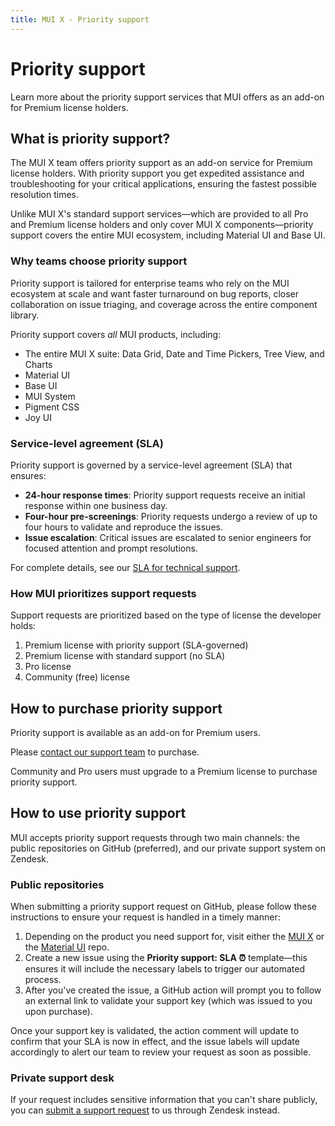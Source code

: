 ```yaml
---
title: MUI X - Priority support
---
```


# Priority support [<span class="plan-premium"></span>](/x/introduction/licensing/#premium-plan 'Premium plan')

<p class="description">Learn more about the priority support services that MUI offers as an add-on for Premium license holders.</p>

## What is priority support?

The MUI X team offers priority support as an add-on service for Premium license holders.
With priority support you get expedited assistance and troubleshooting for your critical applications, ensuring the fastest possible resolution times.

Unlike MUI X's standard support services—which are provided to all Pro and Premium license holders and only cover MUI X components—priority support covers the entire MUI ecosystem, including Material UI and Base UI.

### Why teams choose priority support

Priority support is tailored for enterprise teams who rely on the MUI ecosystem at scale and want faster turnaround on bug reports, closer collaboration on issue triaging, and coverage across the entire component library.

Priority support covers _all_ MUI products, including:

- The entire MUI X suite: Data Grid, Date and Time Pickers, Tree View, and Charts
- Material UI
- Base UI
- MUI System
- Pigment CSS
- Joy UI

### Service-level agreement (SLA)

Priority support is governed by a service-level agreement (SLA) that ensures:

- **24-hour response times**: Priority support requests receive an initial response within one business day.
- **Four-hour pre-screenings**: Priority requests undergo a review of up to four hours to validate and reproduce the issues.
- **Issue escalation**: Critical issues are escalated to senior engineers for focused attention and prompt resolutions.

For complete details, see our [SLA for technical support](https://mui.com/legal/technical-support-sla/).

### How MUI prioritizes support requests

Support requests are prioritized based on the type of license the developer holds:

1. Premium license with priority support (SLA-governed)
2. Premium license with standard support (no SLA)
3. Pro license
4. Community (free) license

## How to purchase priority support

Priority support is available as an add-on for Premium users.

<!-- update this link when it officially launches in the MUI Store -->

Please [contact our support team](mailto:support@mui.com) to purchase.

Community and Pro users must upgrade to a Premium license to purchase priority support.

## How to use priority support

MUI accepts priority support requests through two main channels: the public repositories on GitHub (preferred), and our private support system on Zendesk.

### Public repositories

When submitting a priority support request on GitHub, please follow these instructions to ensure your request is handled in a timely manner:

1. Depending on the product you need support for, visit either the [MUI X](https://github.com/mui/mui-x) or the [Material UI](https://github.com/mui/material-ui) repo.
2. Create a new issue using the **Priority support: SLA ⏰** template—this ensures it will include the necessary labels to trigger our automated process.
3. After you've created the issue, a GitHub action will prompt you to follow an external link to validate your support key (which was issued to you upon purchase).

Once your support key is validated, the action comment will update to confirm that your SLA is now in effect, and the issue labels will update accordingly to alert our team to review your request as soon as possible.

### Private support desk

If your request includes sensitive information that you can't share publicly, you can [submit a support request](https://support.mui.com/hc/en-us/requests/new) to us through Zendesk instead.
